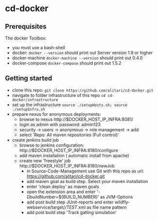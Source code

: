 # cd-docker
## Prerequisites
The docker Toolbox:
- you must use a bash-shell
- docker: `docker --version` should print out Server version 1.9 or higher
- docker-machine `docker-machine --version` should print out  0.4.0 
- docker-compose `docker-compose` should print out 1.5.2


## Getting started
- clone this repo: `git clone https://github.com/alitari/cd-docker.git`
- navigate to folder infrastructure of this repo `cd cd-docker/infrastructure`
- set up the infrastructure `source ./setupHosts.sh; source ./setupInfra.sh`
- prepare nexus for anonymous deployments:
  - browse to nexus http://$DOCKER_HOST_IP_INFRA:8081/
  - login as admin with password: admin123
  - security -> users -> anonymous -> role management -> add
  - select 'Repo: All maven repositories (Full control)'  
- create jenkins build job
  - browse to jenkins configuration:  http://$DOCKER_HOST_IP_INFRA:8180/configure
  - add maven installation ( automatic install from apache)
  - create new 'freestyle' job http://$DOCKER_HOST_IP_INFRA:8180/newJob
    - in Source-Code-Management use Git with this repo as url: https://github.com/alitari/cd-docker.git
    - add maven goal as build step. Select your maven installation
    - enter 'clean deploy' as maven goals 
    - open the extension area and enter '-DbuildNumber=${BUILD_NUMBER}' as JVM-Options
    - add post build step JUnit-reports and enter wildfly-webservice/target/*/TEST*.xml as file name pattern
    - add post build step 'Track gatling simulation'
    





